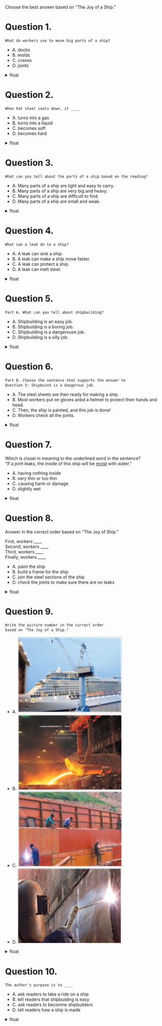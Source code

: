 Choose the best answer based on "The Joy of a Ship."  

# Question 1.
```
What do workers use to move big parts of a ship?
```

- A. docks  
- B. molds  
- C. cranes  
- D. joints   

<details>
<summary>float</summary>

C
</details>

# Question 2.
```
When hot steel cools down, it ____
```

- A. turns into a gas
- B. turns into a liquid
- C. becomes soft
- D. becomes hard

<details>
<summary>float</summary>

D
</details>

# Question 3.
```
What can you tell about the parts of a ship based on the reading?
```

- A. Many parts of a ship are light and easy to carry.
- B. Many parts of a ship are very big and heavy.
- C. Many parts of a ship are difficult to find.
- D. Many parts of a ship are small and weak.

<details>
<summary>float</summary>

B
</details>

# Question 4.
```
What can a leak do to a ship?
```

- A. A leak can sink a ship.
- B. A leak can make a ship move faster.
- C. A leak can protect a ship.
- D. A leak can melt steel.

<details>
<summary>float</summary>

A
</details>

# Question 5.
```
Part A. What can you tell about shipbuilding?
```

- A. Shipbuilding is an easy job.
- B. Shipbuilding is a boring job.
- C. Shipbuilding is a dangerouse job.
- D. Shipbuilding is a silly job.

<details>
<summary>float</summary>

C
</details>

# Question 6.
```
Part B. Choose the sentence that supports the answer to 
Question 5: Shipbuind is a dangerous job.
```

- A. The steel sheets are then ready for making a ship.
- B. Most workers put on gloves anbd a helmet to protect their hands and head.
- C. Then, the ship is painted, and this job is done!
- D. Workers check all the joints.

<details>
<summary>float</summary>

B
</details>

# Question 7.

Which is closet in meaning to the underlined word in the sentence?  
"If a joint leaks, the inside of this ship will be <U>moist</U> with water."


- A. having nothing inside
- B. very thin or too thin
- C. causing harm or damage
- D. slightly wet

<details>
<summary>float</summary>

D
</details>

# Question 8.
Answer in the correct order based on "The Joy of Ship."

First, workers ____  
Second, workers ____  
Third, workers ____  
Finally, workers ____  

- A. paint the ship
- B. build a frame for the ship
- C. join the steel sections of the ship
- D. check the joints to make sure there are no leaks

<details>
<summary>float</summary>

B  
C  
D  
A
</details>

# Question 9.
```
Write the picture number in the currect order
based on "The Joy of a Ship."
```

- A. ![pic1](./img/lesson07_09_01.png)
- B. ![pic2](./img/lesson07_09_02.png)
- C. ![pic3](./img/lesson07_09_03.png)
- D. ![pic4](./img/lesson07_09_04.png)

<details>
<summary>float</summary>

B  
D  
C  
A
</details>

# Question 10.
```
The author's purpose is to ____
```

- A. ask readers to take a ride on a ship
- B. tell readers that shipbuiding is easy
- C. ask readers to becomne shipbuilders
- D. tell readers how a ship is made

<details>
<summary>float</summary>

D
</details>

